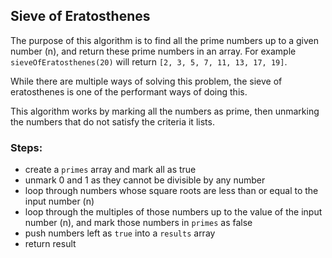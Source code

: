 ## Sieve of Eratosthenes

The purpose of this algorithm is to find all the prime numbers up to a given number (n), and return these prime numbers in an array. For example `sieveOfEratosthenes(20)` will return `[2, 3, 5, 7, 11, 13, 17, 19]`.

While there are multiple ways of solving this problem, the sieve of eratosthenes is one of the performant ways of doing this.

This algorithm works by marking all the numbers as prime, then unmarking the numbers that do not satisfy the criteria it lists.

### Steps:

- create a `primes` array and mark all as true
- unmark 0 and 1 as they cannot be divisible by any number
- loop through numbers whose square roots are less than or equal to the input number (n)
- loop through the multiples of those numbers up to the value of the input number (n), and mark those numbers in `primes` as false
- push numbers left as `true` into a `results` array
- return result
